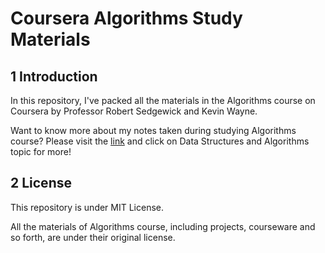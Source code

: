 # Coursera Algorithms Study Materials

## 1 Introduction

In this repository, I've packed all the materials in the Algorithms course on Coursera by Professor Robert Sedgewick and Kevin Wayne.

Want to know more about my notes taken during studying Algorithms course? Please visit the [link](https://csstudy.pages.dev/) and click on Data Structures and Algorithms topic for more!

## 2 License

This repository is under MIT License.

All the materials of Algorithms course, including projects, courseware and so forth, are under their original license.
